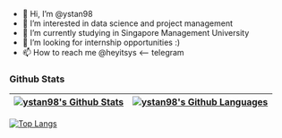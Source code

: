 - 👋 Hi, I’m @ystan98
- 👀 I’m interested in data science and project management
- 🌱 I’m currently studying in Singapore Management University
- 💞️ I’m looking for internship opportunities :)
- 📫 How to reach me @heyitsys <-- telegram


### Github Stats
| <a href='https://github.com/anuraghazra/github-readme-stats#github-stats-card'><img align="center" src="https://github-readme-stats.vercel.app/api?username=ystan98&count_private=true&show_icons=true&theme=buefy&hide_border=true" alt="ystan98's Github Stats" /></a> | <a href='https://github.com/anuraghazra/github-readme-stats#top-languages-card'><img align="center" src="https://github-readme-stats.vercel.app/api/top-langs/?username=ystan98&langs_count=8layout=compact&theme=buefy&hide_border=true" alt="ystan98's Github Languages" /></a> |
| ------------- | ------------- |
[![Top Langs](https://github-readme-stats.vercel.app/api/top-langs/?username=ystan98&layout=compact)](https://github.com/anuraghazra/github-readme-stats)
